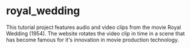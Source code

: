 # royal_wedding
This tutorial project features audio and video clips from the movie Royal Wedding (1954). The website rotates the video clip in time in a scene that has become famous for it's innovation in movie production technology.
